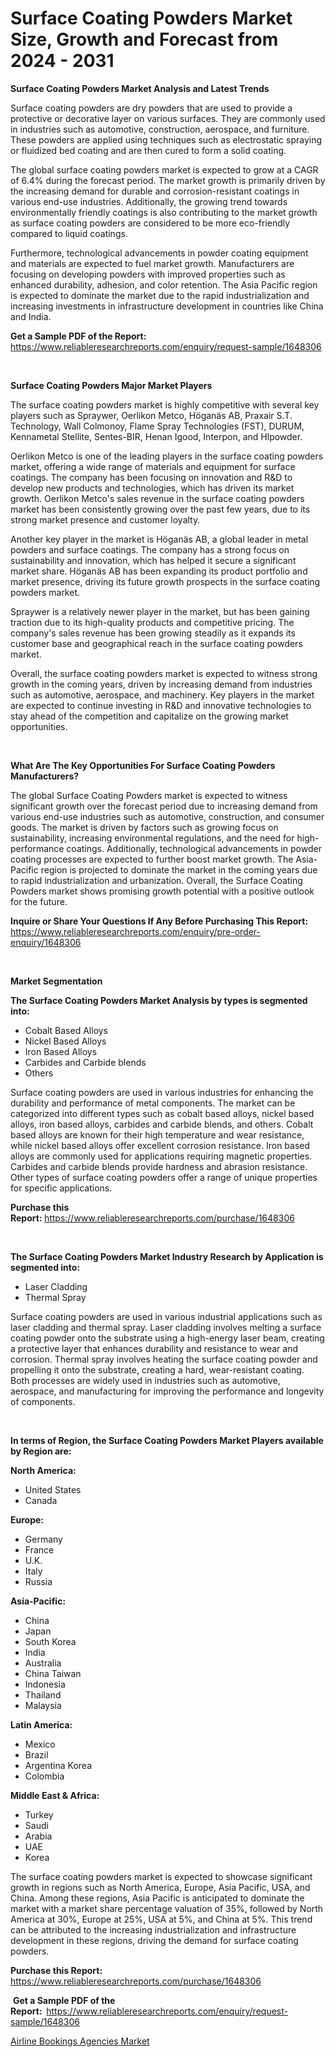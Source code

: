 <p><h1>Surface Coating Powders Market Size, Growth and Forecast from 2024 - 2031</h1></p><p><strong>Surface Coating Powders Market Analysis and Latest Trends</strong></p>
<p><p>Surface coating powders are dry powders that are used to provide a protective or decorative layer on various surfaces. They are commonly used in industries such as automotive, construction, aerospace, and furniture. These powders are applied using techniques such as electrostatic spraying or fluidized bed coating and are then cured to form a solid coating.</p><p>The global surface coating powders market is expected to grow at a CAGR of 6.4% during the forecast period. The market growth is primarily driven by the increasing demand for durable and corrosion-resistant coatings in various end-use industries. Additionally, the growing trend towards environmentally friendly coatings is also contributing to the market growth as surface coating powders are considered to be more eco-friendly compared to liquid coatings.</p><p>Furthermore, technological advancements in powder coating equipment and materials are expected to fuel market growth. Manufacturers are focusing on developing powders with improved properties such as enhanced durability, adhesion, and color retention. The Asia Pacific region is expected to dominate the market due to the rapid industrialization and increasing investments in infrastructure development in countries like China and India.</p></p>
<p><strong>Get a Sample PDF of the Report:&nbsp;</strong> <a href="https://www.reliableresearchreports.com/enquiry/request-sample/1648306">https://www.reliableresearchreports.com/enquiry/request-sample/1648306</a></p>
<p>&nbsp;</p>
<p><strong>Surface Coating Powders Major Market Players</strong></p>
<p><p>The surface coating powders market is highly competitive with several key players such as Spraywer, Oerlikon Metco, Höganäs AB, Praxair S.T. Technology, Wall Colmonoy, Flame Spray Technologies (FST), DURUM, Kennametal Stellite, Sentes-BIR, Henan Igood, Interpon, and Hlpowder.</p><p>Oerlikon Metco is one of the leading players in the surface coating powders market, offering a wide range of materials and equipment for surface coatings. The company has been focusing on innovation and R&D to develop new products and technologies, which has driven its market growth. Oerlikon Metco's sales revenue in the surface coating powders market has been consistently growing over the past few years, due to its strong market presence and customer loyalty.</p><p>Another key player in the market is Höganäs AB, a global leader in metal powders and surface coatings. The company has a strong focus on sustainability and innovation, which has helped it secure a significant market share. Höganäs AB has been expanding its product portfolio and market presence, driving its future growth prospects in the surface coating powders market.</p><p>Spraywer is a relatively newer player in the market, but has been gaining traction due to its high-quality products and competitive pricing. The company's sales revenue has been growing steadily as it expands its customer base and geographical reach in the surface coating powders market.</p><p>Overall, the surface coating powders market is expected to witness strong growth in the coming years, driven by increasing demand from industries such as automotive, aerospace, and machinery. Key players in the market are expected to continue investing in R&D and innovative technologies to stay ahead of the competition and capitalize on the growing market opportunities.</p></p>
<p>&nbsp;</p>
<p><strong>What Are The Key Opportunities For Surface Coating Powders Manufacturers?</strong></p>
<p><p>The global Surface Coating Powders market is expected to witness significant growth over the forecast period due to increasing demand from various end-use industries such as automotive, construction, and consumer goods. The market is driven by factors such as growing focus on sustainability, increasing environmental regulations, and the need for high-performance coatings. Additionally, technological advancements in powder coating processes are expected to further boost market growth. The Asia-Pacific region is projected to dominate the market in the coming years due to rapid industrialization and urbanization. Overall, the Surface Coating Powders market shows promising growth potential with a positive outlook for the future.</p></p>
<p><strong>Inquire or Share Your Questions If Any Before Purchasing This Report:</strong> <a href="https://www.reliableresearchreports.com/enquiry/pre-order-enquiry/1648306">https://www.reliableresearchreports.com/enquiry/pre-order-enquiry/1648306</a></p>
<p>&nbsp;</p>
<p><strong>Market Segmentation</strong></p>
<p><strong>The Surface Coating Powders Market Analysis by types is segmented into:</strong></p>
<p><ul><li>Cobalt Based Alloys</li><li>Nickel Based Alloys</li><li>Iron Based Alloys</li><li>Carbides and Carbide blends</li><li>Others</li></ul></p>
<p><p>Surface coating powders are used in various industries for enhancing the durability and performance of metal components. The market can be categorized into different types such as cobalt based alloys, nickel based alloys, iron based alloys, carbides and carbide blends, and others. Cobalt based alloys are known for their high temperature and wear resistance, while nickel based alloys offer excellent corrosion resistance. Iron based alloys are commonly used for applications requiring magnetic properties. Carbides and carbide blends provide hardness and abrasion resistance. Other types of surface coating powders offer a range of unique properties for specific applications.</p></p>
<p><strong>Purchase this Report:&nbsp;</strong><a href="https://www.reliableresearchreports.com/purchase/1648306">https://www.reliableresearchreports.com/purchase/1648306</a></p>
<p>&nbsp;</p>
<p><strong>The Surface Coating Powders Market Industry Research by Application is segmented into:</strong></p>
<p><ul><li>Laser Cladding</li><li>Thermal Spray</li></ul></p>
<p><p>Surface coating powders are used in various industrial applications such as laser cladding and thermal spray. Laser cladding involves melting a surface coating powder onto the substrate using a high-energy laser beam, creating a protective layer that enhances durability and resistance to wear and corrosion. Thermal spray involves heating the surface coating powder and propelling it onto the substrate, creating a hard, wear-resistant coating. Both processes are widely used in industries such as automotive, aerospace, and manufacturing for improving the performance and longevity of components.</p></p>
<p>&nbsp;</p>
<p><strong>In terms of Region, the Surface Coating Powders Market Players available by Region are:</strong></p>
<p>
    <p> <strong> North America: </strong>
        <ul>
            <li>United States</li>
            <li>Canada</li>
        </ul>
        </p> 
    <p> <strong> Europe: </strong>
        <ul>
            <li>Germany</li>
            <li>France</li>
            <li>U.K.</li>
            <li>Italy</li>
            <li>Russia</li>
        </ul>
        </p> 
    <p> <strong> Asia-Pacific: </strong>
        <ul>
            <li>China</li>
            <li>Japan</li>
            <li>South Korea</li>
            <li>India</li>
            <li>Australia</li>
            <li>China Taiwan</li>
            <li>Indonesia</li>
            <li>Thailand</li>
            <li>Malaysia</li>
        </ul>
        </p> 
    <p> <strong> Latin America: </strong>
        <ul>
            <li>Mexico</li>
            <li>Brazil</li>
            <li>Argentina Korea</li>
            <li>Colombia</li>
        </ul>
        </p> 
    <p> <strong> Middle East & Africa: </strong>
        <ul>
            <li>Turkey</li>
            <li>Saudi</li>
            <li>Arabia</li>
            <li>UAE</li>
            <li>Korea</li>
        </ul>
    </p>
    </p>
<p><p>The surface coating powders market is expected to showcase significant growth in regions such as North America, Europe, Asia Pacific, USA, and China. Among these regions, Asia Pacific is anticipated to dominate the market with a market share percentage valuation of 35%, followed by North America at 30%, Europe at 25%, USA at 5%, and China at 5%. This trend can be attributed to the increasing industrialization and infrastructure development in these regions, driving the demand for surface coating powders.</p></p>
<p><strong>Purchase this Report: </strong><a href="https://www.reliableresearchreports.com/purchase/1648306">https://www.reliableresearchreports.com/purchase/1648306</a></p>
<p>&nbsp;<strong>Get a Sample PDF of the Report:&nbsp;&nbsp;</strong><a href="https://www.reliableresearchreports.com/enquiry/request-sample/1648306">https://www.reliableresearchreports.com/enquiry/request-sample/1648306</a></p>
<p><strong></strong></p>
<p><p><a href="https://github.com/lbird53714/Market-Research-Report-List-3/blob/main/airline-bookings-agencies-market.md">Airline Bookings Agencies Market</a></p></p>